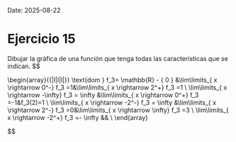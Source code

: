 Date: 2025-08-22

# Ejercicio 15

 
Dibujar la gráfica de una función que tenga todas las características que se indican.
$$

\begin{array}{{|l|l|l|}}
   \text{dom } f_3= \mathbb{R} - \{ 0 \} &\lim\limits_{ x \rightarrow  0^-}  f_3 =1&\lim\limits_{ x \rightarrow  2^+}  f_3 =1 \\ \lim\limits_{ x \rightarrow  -\infty}  f_3 = \infty &\lim\limits_{ x \rightarrow  0^+}  f_3 =-1&f_3(2)=1 \\ \lim\limits_{ x \rightarrow  -2^-}  f_3 = \infty &\lim\limits_{ x \rightarrow  2^-}  f_3 =0&\lim\limits_{ x \rightarrow  \infty}  f_3 =3 \\ \lim\limits_{ x \rightarrow  -2^+}  f_3 =- \infty && \\ 
\end{array}

$$